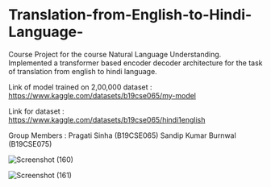 # Translation-from-English-to-Hindi-Language-
Course Project for the course Natural Language Understanding.  Implemented a transformer based encoder decoder architecture for the task of translation from english to hindi language.

Link of model trained on 2,00,000 dataset : https://www.kaggle.com/datasets/b19cse065/my-model

Link for dataset : https://www.kaggle.com/datasets/b19cse065/hindi1english

Group Members :
Pragati Sinha (B19CSE065)
Sandip Kumar Burnwal (B19CSE075)

![Screenshot (160)](https://user-images.githubusercontent.com/59009348/183917823-6b090f68-9af3-4105-9bc8-dd99d1f95eaf.png)

![Screenshot (161)](https://user-images.githubusercontent.com/59009348/183918136-9c78fca7-2de4-4975-8f75-5d2c8072e522.png)
